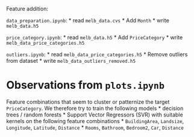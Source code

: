 Feature addition:

`data_preparation.ipynb`:
    * read `melb_data.cvs`
    * Add `Month`
    * write `melb_data.h5`

`price_category.ipynb`:
    * read `melb_data.h5`
    * Add `PriceCategory`
    * write `melb_data_price_categories.h5`

`outliers.ipynb`:
    * read `melb_data_price_categories.h5`
    * Remove outliers from dataset
    * write `melb_data_outliers_removed.h5`

# Observations from `plots.ipynb`

Feature combinations that seem to cluster or patternize the target `PriceCategory`. 
We therefore try to train the following models 
    * decision trees / random forests
    * Support Vector Regressors (SVR) with suitable kernels
on the following feature combinations
    * `BuildingArea`, `Landsize`, `Longitude`, `Latitude`, `Distance`
    * `Rooms`, `Bathroom`, `Bedroom2`, `Car`, `Distance`

